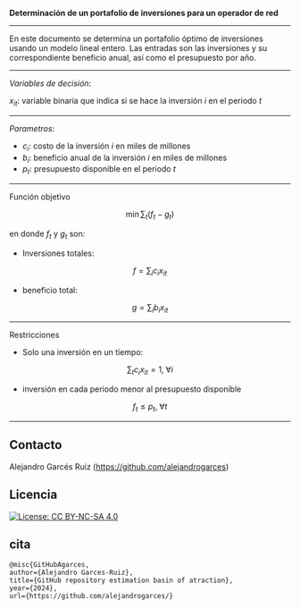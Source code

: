 **Determinación de un portafolio de inversiones para un operador de red**

___

En este documento se determina un portafolio óptimo de inversiones usando un modelo lineal entero.
Las entradas son las inversiones y su correspondiente beneficio anual, así como el presupuesto por año.

___
*Variables de decisión*:

$x_{it}$: variable binaria que indica si se hace la inversión $i$ en el periodo $t$

___
*Parametros*:

+ $c_i$: costo de la inversión $i$ en miles de millones
+ $b_i$: beneficio anual de la inversión $i$ en miles de millones
+ $p_t$: presupuesto disponible en el periodo $t$

___
Función objetivo

$$ \min \sum_t (f_t-g_t)$$

en donde $f_t$ y $g_t$ son:
+ Inversiones totales:

$$f = \sum_{i} c_ix_{it} $$

+ beneficio total:

$$ g = \sum_{i} b_ix_{it}$$
___
Restricciones

+ Solo una inversión en un tiempo:

$$ \sum_t c_{i}x_{it} = 1, \; \forall i$$

+ inversión en cada periodo menor al presupuesto disponible

$$ f_t \leq p_t, \; \forall t$$


---
## Contacto

Alejandro Garcés Ruiz
(https://github.com/alejandrogarces)

## Licencia

[![License: CC BY-NC-SA 4.0](https://img.shields.io/badge/License-CC_BY--NC--SA_4.0-lightgrey.svg)](https://creativecommons.org/licenses/by-nc-sa/4.0/)

## cita

    @misc{GitHubAgarces,
    author={Alejandro Garces-Ruiz},
    title={GitHub repository estimation basin of atraction},
    year={2024},
    url={https://github.com/alejandrogarces/}


